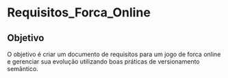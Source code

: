 # Requisitos_Forca_Online

## Objetivo

O objetivo é criar um documento de requisitos para um jogo de forca online e gerenciar sua evolução utilizando boas práticas de versionamento semântico.

